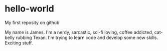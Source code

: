 # hello-world
My first reposity on github

My name is James. I'm a nerdy, sarcastic, sci-fi loving, coffee addicted, cat-belly rubbing Texan. I'm trying to learn code and develop some new skills. Exciting stuff.
